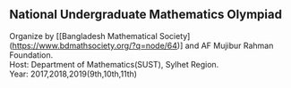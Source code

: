 ## National Undergraduate Mathematics Olympiad
Organize by [[Bangladesh Mathematical Society] (https://www.bdmathsociety.org/?q=node/64)] and AF Mujibur Rahman Foundation.<br>
Host: Department of Mathematics(SUST), Sylhet Region.<br>
Year: 2017,2018,2019(9th,10th,11th)